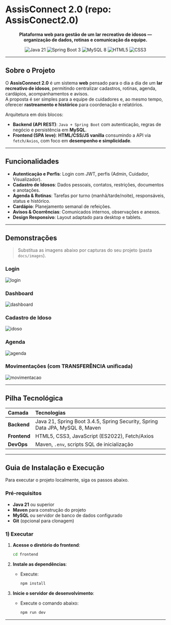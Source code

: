 # AssisConnect 2.0 (repo: **AssisConect2.0**)

<p align="center">
  <strong>Plataforma web para gestão de um lar recreativo de idosos — organização de dados, rotinas e comunicação da equipe.</strong>
</p>

<p align="center">
  <img src="https://img.shields.io/badge/Java-21-007396?style=for-the-badge&logo=java&logoColor=white" alt="Java 21">
  <img src="https://img.shields.io/badge/Spring_Boot-3.4.5-6DB33F?style=for-the-badge&logo=spring&logoColor=white" alt="Spring Boot 3">
  <img src="https://img.shields.io/badge/MySQL-8.0-4479A1?style=for-the-badge&logo=mysql&logoColor=white" alt="MySQL 8">
  <img src="https://img.shields.io/badge/HTML-5-E34F26?style=for-the-badge&logo=html5&logoColor=white" alt="HTML5">
  <img src="https://img.shields.io/badge/CSS-3-1572B6?style=for-the-badge&logo=css3&logoColor=white" alt="CSS3">
</p>

---

## Sobre o Projeto

O **AssisConnect 2.0** é um sistema **web** pensado para o dia a dia de um **lar recreativo de idosos**, permitindo centralizar cadastros, rotinas, agenda, cardápios, acompanhamentos e avisos.  
A proposta é ser simples para a equipe de cuidadores e, ao mesmo tempo, oferecer **rastreamento e histórico** para coordenação e relatórios.

Arquitetura em dois blocos:

- **Backend (API REST)**: `Java + Spring Boot` com autenticação, regras de negócio e persistência em **MySQL**.
- **Frontend (SPA leve)**: **HTML/CSS/JS vanilla** consumindo a API via `fetch/Axios`, com foco em **desempenho e simplicidade**.

---

## Funcionalidades

- **Autenticação e Perfis**: Login com JWT, perfis (Admin, Cuidador, Visualizador).
- **Cadastro de Idosos**: Dados pessoais, contatos, restrições, documentos e anotações.
- **Agenda & Rotinas**: Tarefas por turno (manhã/tarde/noite), responsáveis, status e histórico.
- **Cardápio**: Planejamento semanal de refeições.
- **Avisos & Ocorrências**: Comunicados internos, observações e anexos.
- **Design Responsivo**: Layout adaptado para desktop e tablets.

---

## Demonstrações

> Substitua as imagens abaixo por capturas do seu projeto (pasta `docs/images`).

### **Login**
![login](docs/images/login.png)

### **Dashboard**
![dashboard](docs/images/dashboard.png)

### **Cadastro de Idoso**
![idoso](docs/images/idoso.png)

### **Agenda**
![agenda](docs/images/agenda.png)

### **Movimentações (com TRANSFERÊNCIA unificada)**
![movimentacao](docs/images/movimentacao.png)

---

## Pilha Tecnológica

| Camada      | Tecnologias |
|:------------|:------------|
| **Backend** | Java 21, Spring Boot 3.4.5, Spring Security, Spring Data JPA, MySQL 8, Maven |
| **Frontend**| HTML5, CSS3, JavaScript (ES2022), Fetch/Axios |
| **DevOps**  | Maven, `.env`, scripts SQL de inicialização |

---

## Guia de Instalação e Execução

Para executar o projeto localmente, siga os passos abaixo.

### Pré-requisitos

- **Java 21** ou superior
- **Maven** para construção do projeto
- **MySQL** ou servidor de banco de dados configurado
- **Git** (opcional para clonagem)

### 1) Executar


1. **Acesse o diretório do frontend**:
    ```bash
    cd frontend
    ```

2. **Instale as dependências**:
    - Execute:
      ```bash
      npm install
      ```

3. **Inicie o servidor de desenvolvimento**:
    - Execute o comando abaixo:
      ```bash
      npm run dev
      ```

---

